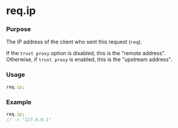 # req.ip
### Purpose
The IP address of the client who sent this request (`req`).

If the `trust proxy` option is disabled, this is the "remote address".  Otherwise, if `trust proxy` is enabled, this is the "upstream address".


### Usage
```javascript
req.ip;
```

### Example
```javascript
req.ip;
// -> "127.0.0.1"
```
